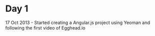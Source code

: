 Day 1
=========
17 Oct 2013 - Started creating a Angular.js project using Yeoman and following the first video of Egghead.io
